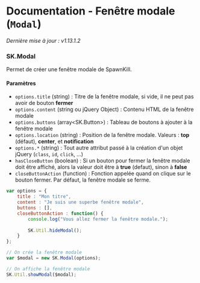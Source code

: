 Documentation - Fenêtre modale (`Modal`)
========================================

*Dernière mise à jour : v1.13.1.2*

### SK.Modal
Permet de créer une fenêtre modale de SpawnKill.

#### Paramètres 

* `options.title` (string) : Titre de la fenêtre modale, si vide, il ne peut pas avoir de bouton **fermer**
* `options.content` (string ou jQuery Object) : Contenu HTML de la fenêtre modale
* `options.buttons` (array<SK.Button>) : Tableau de boutons à ajouter à la fenêtre modale
* `options.location` (string) : Position de la fenêtre modale. Valeurs : **top** (défaut), **center**, et **notification**
* `options.*` (string) : Tout autre attribut passé à la création d'un objet jQuery (`class`, `id`, `click`, ...)
* `hasCloseButton` (boolean) : Si un bouton pour fermer la fenêtre modale doit être affiché, alors la valeur doit être à **true** (defaut), sinon à **false**
* `closeButtonAction` (function) : Fonction appelée quand on clique sur le bouton fermer. Par défaut, la fenêtre modale se ferme.

```javascript
var options = {
    title : "Mon titre",
    content : "Je suis une superbe fenêtre modale",
    buttons : [],
    closeButtonAction : function() {
        console.log("Vous allez fermer la fenêtre modale.");
        
        SK.Util.hideModal();
    }
};

// On crée la fenêtre modale
var $modal = new SK.Modal(options);

// On affiche la fenêtre modale
SK.Util.showModal($modal);
```
